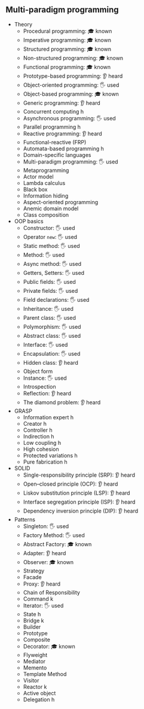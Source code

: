 ## Multi-paradigm programming

- Theory
  - Procedural programming: 🎓 known
  - Imperative programming: 🎓 known
  - Structured programming: 🎓 known
  - Non-structured programming: 🎓 known
  - Functional programming: 🎓 known
  - Prototype-based programming: 👂 heard
  - Object-oriented programming: 🖐️ used
  - Object-based programming: 🎓 known
  - Generic programming: 👂 heard
  - Concurrent computing h
  - Asynchronous programming: 🖐️ used
  - Parallel programming h
  - Reactive programming: 👂 heard
  - Functional-reactive (FRP)
  - Automata-based programming h
  - Domain-specific languages
  - Multi-paradigm programming: 🖐️ used
  - Metaprogramming
  - Actor model
  - Lambda calculus
  - Black box
  - Information hiding
  - Aspect-oriented programming
  - Anemic domain model
  - Class composition
- OOP basics
  - Constructor: 🖐️ used
  - Operator `new`: 🖐️ used
  - Static method: 🖐️ used
  - Method: 🖐️ used
  - Async method: 🖐️ used
  - Getters, Setters: 🖐️ used
  - Public fields: 🖐️ used
  - Private fields: 🖐️ used
  - Field declarations: 🖐️ used
  - Inheritance: 🖐️ used
  - Parent class: 🖐️ used
  - Polymorphism: 🖐️ used
  - Abstract class: 🖐️ used
  - Interface: 🖐️ used
  - Encapsulation: 🖐️ used
  - Hidden class: 👂 heard
  - Object form
  - Instance: 🖐️ used
  - Introspection
  - Reflection: 👂 heard
  - The diamond problem: 👂 heard
- GRASP
  - Information expert h
  - Creator h
  - Controller h
  - Indirection h
  - Low coupling h
  - High cohesion
  - Protected variations h
  - Pure fabrication h
- SOLID
  - Single-responsibility principle (SRP): 👂 heard
  - Open–closed principle (OCP): 👂 heard
  - Liskov substitution principle (LSP): 👂 heard
  - Interface segregation principle (ISP): 👂 heard
  - Dependency inversion principle (DIP): 👂 heard
- Patterns
  - Singleton: 🖐️ used
  - Factory Method: 🖐️ used
  - Abstract Factory: 🎓 known
  - Adapter: 👂 heard
  - Observer: 🎓 known
  - Strategy
  - Facade
  - Proxy: 👂 heard
  - Chain of Responsibility
  - Command k
  - Iterator: 🖐️ used
  - State h
  - Bridge k
  - Builder
  - Prototype
  - Composite
  - Decorator: 🎓 known
  - Flyweight
  - Mediator
  - Memento
  - Template Method
  - Visitor 
  - Reactor k
  - Active object
  - Delegation h
